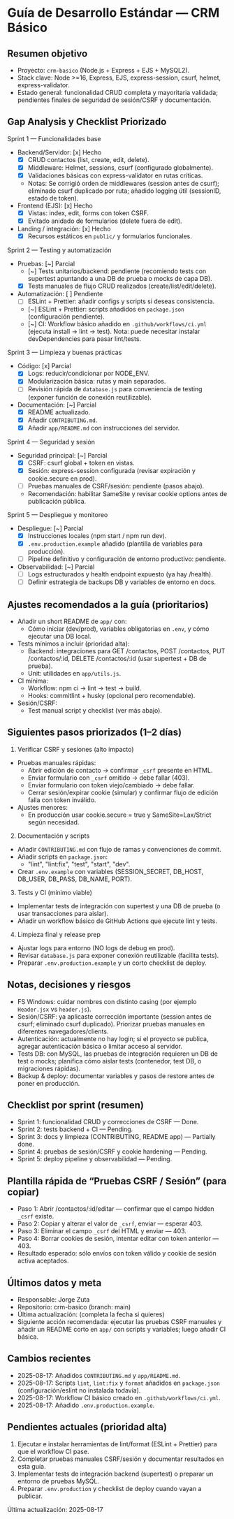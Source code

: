 # Guía de Desarrollo Estándar — CRM Básico

Resumen objetivo
---------------

- Proyecto: `crm-basico` (Node.js + Express + EJS + MySQL2).
- Stack clave: Node >=16, Express, EJS, express-session, csurf, helmet, express-validator.
- Estado general: funcionalidad CRUD completa y mayoritaria validada; pendientes finales de seguridad de sesión/CSRF y documentación.

Gap Analysis y Checklist Priorizado
----------------------------------

Sprint 1 — Funcionalidades base
- Backend/Servidor: [x] Hecho
  - [x] CRUD contactos (list, create, edit, delete).
  - [x] Middleware: Helmet, sessions, csurf (configurado globalmente).
  - [x] Validaciones básicas con express-validator en rutas críticas.
  - Notas: Se corrigió orden de middlewares (session antes de csurf); eliminado csurf duplicado por ruta; añadido logging útil (sessionID, estado de token).
- Frontend (EJS): [x] Hecho
  - [x] Vistas: index, edit, forms con token CSRF.
  - [x] Evitado anidado de formularios (delete fuera de edit).
- Landing / integración: [x] Hecho
  - [x] Recursos estáticos en `public/` y formularios funcionales.

Sprint 2 — Testing y automatización
- Pruebas: [~] Parcial
  - [~] Tests unitarios/backend: pendiente (recomiendo tests con supertest apuntando a una DB de prueba o mocks de capa DB).
  - [x] Tests manuales de flujo CRUD realizados (create/list/edit/delete).
- Automatización: [ ] Pendiente
  - [ ] ESLint + Prettier: añadir configs y scripts si deseas consistencia.
  - [~] ESLint + Prettier: scripts añadidos en `package.json` (configuración pendiente).
  - [~] CI: Workflow básico añadido en `.github/workflows/ci.yml` (ejecuta install → lint → test). Nota: puede necesitar instalar devDependencies para pasar lint/tests.

Sprint 3 — Limpieza y buenas prácticas
- Código: [x] Parcial
  - [x] Logs: reducir/condicionar por NODE_ENV.
  - [x] Modularización básica: rutas y main separados.
  - [ ] Revisión rápida de `database.js` para conveniencia de testing (exponer función de conexión reutilizable).
- Documentación: [~] Parcial
  - [x] README actualizado.
  - [x] Añadir `CONTRIBUTING.md`.
  - [x] Añadir `app/README.md` con instrucciones del servidor.

Sprint 4 — Seguridad y sesión
- Seguridad principal: [~] Parcial
  - [x] CSRF: csurf global + token en vistas.
  - [x] Sesión: express-session configurada (revisar expiración y cookie.secure en prod).
  - [ ] Pruebas manuales de CSRF/sesión: pendiente (pasos abajo).
  - Recomendación: habilitar SameSite y revisar cookie options antes de publicación pública.

Sprint 5 — Despliegue y monitoreo
- Despliegue: [~] Parcial
  - [x] Instrucciones locales (npm start / npm run dev).
  - [x] `.env.production.example` añadido (plantilla de variables para producción).
  - [ ] Pipeline definitivo y configuración de entorno productivo: pendiente.
- Observabilidad: [~] Parcial
  - [ ] Logs estructurados y health endpoint expuesto (ya hay /health).
  - [ ] Definir estrategia de backups DB y variables de entorno en docs.

Ajustes recomendados a la guía (prioritarios)
----------------------------------------

- Añadir un short README de `app/` con:
  - Cómo iniciar (dev/prod), variables obligatorias en `.env`, y cómo ejecutar una DB local.
- Tests mínimos a incluir (prioridad alta):
  - Backend: integraciones para GET /contactos, POST /contactos, PUT /contactos/:id, DELETE /contactos/:id (usar supertest + DB de prueba).
  - Unit: utilidades en `app/utils.js`.
- CI mínima:
  - Workflow: npm ci → lint → test → build.
  - Hooks: commitlint + husky (opcional pero recomendable).
- Sesión/CSRF:
  - Test manual script y checklist (ver más abajo).

Siguientes pasos priorizados (1–2 días)
-----------------------------------
1) Verificar CSRF y sesiones (alto impacto)
- Pruebas manuales rápidas:
  - Abrir edición de contacto → confirmar `_csrf` presente en HTML.
  - Enviar formulario con `_csrf` omitido → debe fallar (403).
  - Enviar formulario con token viejo/cambiado → debe fallar.
  - Cerrar sesión/expirar cookie (simular) y confirmar flujo de edición falla con token inválido.
- Ajustes menores:
  - En producción usar cookie.secure = true y SameSite=Lax/Strict según necesidad.

2) Documentación y scripts
- Añadir `CONTRIBUTING.md` con flujo de ramas y convenciones de commit.
- Añadir scripts en `package.json`:
  - "lint", "lint:fix", "test", "start", "dev".
- Crear `.env.example` con variables (SESSION_SECRET, DB_HOST, DB_USER, DB_PASS, DB_NAME, PORT).

3) Tests y CI (mínimo viable)
- Implementar tests de integración con supertest y una DB de prueba (o usar transacciones para aislar).
- Añadir un workflow básico de GitHub Actions que ejecute lint y tests.

4) Limpieza final y release prep
- Ajustar logs para entorno (NO logs de debug en prod).
- Revisar `database.js` para exponer conexión reutilizable (facilita tests).
- Preparar `.env.production.example` y un corto checklist de deploy.

Notas, decisiones y riesgos
---------------------------

- FS Windows: cuidar nombres con distinto casing (por ejemplo `Header.jsx` vs `header.js`).
- Sesión/CSRF: ya aplicaste corrección importante (session antes de csurf; eliminado csurf duplicado). Priorizar pruebas manuales en diferentes navegadores/clients.
- Autenticación: actualmente no hay login; si el proyecto se publica, agregar autenticación básica o limitar acceso al servidor.
- Tests DB: con MySQL, las pruebas de integración requieren un DB de test o mocks; planifica cómo aislar tests (contenedor, test DB, o migraciones rápidas).
- Backup & deploy: documentar variables y pasos de restore antes de poner en producción.

Checklist por sprint (resumen)
-----------------------------

- Sprint 1: funcionalidad CRUD y correcciones de CSRF — Done.
- Sprint 2: tests backend + CI — Pending.
- Sprint 3: docs y limpieza (CONTRIBUTING, README app) — Partially done.
- Sprint 4: pruebas de sesión/CSRF y cookie hardening — Pending.
- Sprint 5: deploy pipeline y observabilidad — Pending.

Plantilla rápida de “Pruebas CSRF / Sesión” (para copiar)
-----------------------------------------------

- Paso 1: Abrir /contactos/:id/editar — confirmar que el campo hidden `_csrf` existe.
- Paso 2: Copiar y alterar el valor de `_csrf`, enviar — esperar 403.
- Paso 3: Eliminar el campo `_csrf` del HTML y enviar — 403.
- Paso 4: Borrar cookies de sesión, intentar editar con token anterior — 403.
- Resultado esperado: sólo envíos con token válido y cookie de sesión activa aceptados.

Últimos datos y meta
-------------------

- Responsable: Jorge Zuta
- Repositorio: crm-basico (branch: main)
- Última actualización: (completa la fecha si quieres)
- Siguiente acción recomendada: ejecutar las pruebas CSRF manuales y añadir un README corto en `app/` con scripts y variables; luego añadir CI básica.

Cambios recientes
-----------------

- 2025-08-17: Añadidos `CONTRIBUTING.md` y `app/README.md`.
- 2025-08-17: Scripts `lint`, `lint:fix` y `format` añadidos en `package.json` (configuración/eslint no instalada todavía).
- 2025-08-17: Workflow CI básico creado en `.github/workflows/ci.yml`.
- 2025-08-17: Añadido `.env.production.example`.

Pendientes actuales (prioridad alta)
----------------------------------

1. Ejecutar e instalar herramientas de lint/format (ESLint + Prettier) para que el workflow CI pase.
2. Completar pruebas manuales CSRF/sesión y documentar resultados en esta guía.
3. Implementar tests de integración backend (supertest) o preparar un entorno de pruebas MySQL.
4. Preparar `.env.production` y checklist de deploy cuando vayan a publicar.

Última actualización: 2025-08-17




